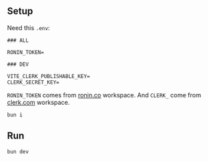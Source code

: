 ## Setup

Need this `.env`:

```
### ALL

RONIN_TOKEN=

### DEV

VITE_CLERK_PUBLISHABLE_KEY=
CLERK_SECRET_KEY=
```

`RONIN_TOKEN` comes from [ronin.co](https://ronin.co) workspace. And `CLERK_` come from [clerk.com](https://clerk.com) workspace.

```
bun i
```

## Run

```
bun dev
```
